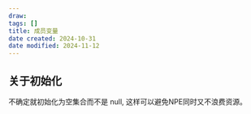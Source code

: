 ```yaml
---
draw:
tags: []
title: 成员变量
date created: 2024-10-31
date modified: 2024-11-12
---
```


## 关于初始化

不确定就初始化为空集合而不是 null, 这样可以避免NPE同时又不浪费资源。
